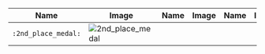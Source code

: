 | Name | Image | Name | Image | Name | Image | Name | Image |
| --- | --- | --- | --- | --- | --- | --- | --- |
| `:2nd_place_medal:` | ![2nd_place_medal](https://github.githubassets.com/images/icons/emoji/unicode/1f948.png?v8) |  |  |  |  |  |  |

